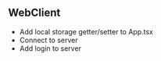 
## WebClient

- Add local storage getter/setter to App.tsx
- Connect to server
- Add login to server
